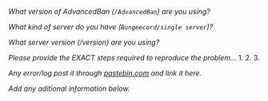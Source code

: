 _What version of AdvancedBan (`/AdvancedBan`) are you using?_
 
 
_What kind of server do you have (`Bungeecord/single server`)?_
 
 
_What server version (/version) are you using?_


_Please provide the EXACT steps required to reproduce the problem..._
1.
2.
3.

_Any error/log post it through [pastebin.com](http://pastebin.com) and link it here._


_Add any aditional information below._